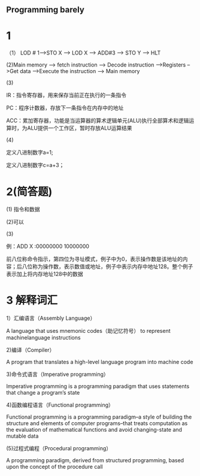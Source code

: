 ## Programming barely
# 1
（1） LOD # 1–>STO X –> LOD X –> ADD#3 –> STO Y –> HLT

(2)Main memory –> fetch instruction –> Decode instruction –>Registers –>Get data –>Execute the instruction –> Main memory

(3)

IR：指令寄存器，用来保存当前正在执行的一条指令 

PC：程序计数器，存放下一条指令在内存中的地址 

ACC：累加寄存器，功能是当运算器的算术逻辑单元(ALU)执行全部算术和逻辑运算时，为ALU提供一个工作区，暂时存放ALU运算结果

(4) 

定义八进制数字a=1;

定义八进制数字c=a+3；

# 2(简答题)
(1) 指令和数据

(2)可以

(3)

例：ADD X :00000000 10000000

前八位称命令指示，第四位为寻址模式，例子中为0，表示操作数是该地址的内容；后八位称为操作数，表示数值或地址，例子中表示内存中地址128。整个例子表示加上将内存地址128中的数据

# 3 解释词汇
1）汇编语言（Assembly Language）

A language that uses mnemonic codes（助记忆符号） to represent machinelanguage 
instructions

2)编译（Compiler）

A program that translates a high-level language program 
into machine code

3)命令式语言（Imperative programming）

Imperative programming is a programming paradigm that uses statements that change a program’s state

4)函数编程语言（Functional programming）

Functional programming is a programming paradigm–a style of building the structure and elements of  computer programs–that treats computation as the evaluation of mathematical functions and avoid changing-state and mutable data

(5)过程式编程（Procedural programming）

A programming paradigm, derived from structured programming, based upon the concept of the procedure call

